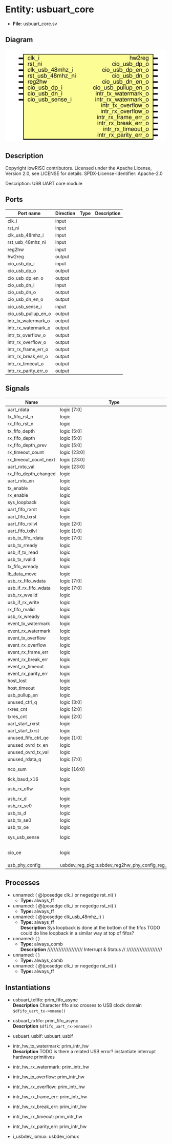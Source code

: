 # Entity: usbuart_core

- **File**: usbuart_core.sv
## Diagram

![Diagram](usbuart_core.svg "Diagram")
## Description

 Copyright lowRISC contributors.
 Licensed under the Apache License, Version 2.0, see LICENSE for details.
 SPDX-License-Identifier: Apache-2.0

 Description: USB UART core module


## Ports

| Port name            | Direction | Type | Description |
| -------------------- | --------- | ---- | ----------- |
| clk_i                | input     |      |             |
| rst_ni               | input     |      |             |
| clk_usb_48mhz_i      | input     |      |             |
| rst_usb_48mhz_ni     | input     |      |             |
| reg2hw               | input     |      |             |
| hw2reg               | output    |      |             |
| cio_usb_dp_i         | input     |      |             |
| cio_usb_dp_o         | output    |      |             |
| cio_usb_dp_en_o      | output    |      |             |
| cio_usb_dn_i         | input     |      |             |
| cio_usb_dn_o         | output    |      |             |
| cio_usb_dn_en_o      | output    |      |             |
| cio_usb_sense_i      | input     |      |             |
| cio_usb_pullup_en_o  | output    |      |             |
| intr_tx_watermark_o  | output    |      |             |
| intr_rx_watermark_o  | output    |      |             |
| intr_tx_overflow_o   | output    |      |             |
| intr_rx_overflow_o   | output    |      |             |
| intr_rx_frame_err_o  | output    |      |             |
| intr_rx_break_err_o  | output    |      |             |
| intr_rx_timeout_o    | output    |      |             |
| intr_rx_parity_err_o | output    |      |             |
## Signals

| Name                  | Type                                           | Description                                                                                      |
| --------------------- | ---------------------------------------------- | ------------------------------------------------------------------------------------------------ |
| uart_rdata            | logic [7:0]                                    |                                                                                                  |
| tx_fifo_rst_n         | logic                                          |                                                                                                  |
| rx_fifo_rst_n         | logic                                          |                                                                                                  |
| tx_fifo_depth         | logic [5:0]                                    |                                                                                                  |
| rx_fifo_depth         | logic [5:0]                                    |                                                                                                  |
| rx_fifo_depth_prev    | logic [5:0]                                    |                                                                                                  |
| rx_timeout_count      | logic [23:0]                                   |  rx timeout interrupt                                                                            |
| rx_timeout_count_next | logic [23:0]                                   |  rx timeout interrupt                                                                            |
| uart_rxto_val         | logic [23:0]                                   |  rx timeout interrupt                                                                            |
| rx_fifo_depth_changed | logic                                          |                                                                                                  |
| uart_rxto_en          | logic                                          |                                                                                                  |
| tx_enable             | logic                                          |                                                                                                  |
| rx_enable             | logic                                          |                                                                                                  |
| sys_loopback          | logic                                          |                                                                                                  |
| uart_fifo_rxrst       | logic                                          |                                                                                                  |
| uart_fifo_txrst       | logic                                          |                                                                                                  |
| uart_fifo_rxilvl      | logic [2:0]                                    |                                                                                                  |
| uart_fifo_txilvl      | logic [1:0]                                    |                                                                                                  |
| usb_tx_fifo_rdata     | logic [7:0]                                    |                                                                                                  |
| usb_tx_rready         | logic                                          |                                                                                                  |
| usb_if_tx_read        | logic                                          |                                                                                                  |
| usb_tx_rvalid         | logic                                          |                                                                                                  |
| tx_fifo_wready        | logic                                          |                                                                                                  |
| lb_data_move          | logic                                          |                                                                                                  |
| usb_rx_fifo_wdata     | logic [7:0]                                    |                                                                                                  |
| usb_if_rx_fifo_wdata  | logic [7:0]                                    |                                                                                                  |
| usb_rx_wvalid         | logic                                          |                                                                                                  |
| usb_if_rx_write       | logic                                          |                                                                                                  |
| rx_fifo_rvalid        | logic                                          |                                                                                                  |
| usb_rx_wready         | logic                                          |                                                                                                  |
| event_tx_watermark    | logic                                          |                                                                                                  |
| event_rx_watermark    | logic                                          |                                                                                                  |
| event_tx_overflow     | logic                                          |                                                                                                  |
| event_rx_overflow     | logic                                          |                                                                                                  |
| event_rx_frame_err    | logic                                          |                                                                                                  |
| event_rx_break_err    | logic                                          |                                                                                                  |
| event_rx_timeout      | logic                                          |                                                                                                  |
| event_rx_parity_err   | logic                                          |                                                                                                  |
| host_lost             | logic                                          |                                                                                                  |
| host_timeout          | logic                                          |                                                                                                  |
| usb_pullup_en         | logic                                          |                                                                                                  |
| unused_ctrl_q         | logic [3:0]                                    |                                                                                                  |
| rxres_cnt             | logic [2:0]                                    |  4 cycle reset pulse                                                                             |
| txres_cnt             | logic [2:0]                                    |                                                                                                  |
| uart_start_rxrst      | logic                                          |                                                                                                  |
| uart_start_txrst      | logic                                          |                                                                                                  |
| unused_fifo_ctrl_qe   | logic [1:0]                                    |                                                                                                  |
| unused_ovrd_tx_en     | logic                                          |                                                                                                  |
| unused_ovrd_tx_val    | logic                                          |                                                                                                  |
| unused_rdata_q        | logic [7:0]                                    |                                                                                                  |
| nco_sum               | logic   [16:0]                                 | extra bit to get the carry                                                                       |
| tick_baud_x16         | logic                                          |                                                                                                  |
| usb_rx_oflw           | logic                                          | ////////////  RX Logic // ////////////                                                           |
| usb_rx_d              | logic                                          |                                                                                                  |
| usb_rx_se0            | logic                                          |                                                                                                  |
| usb_tx_d              | logic                                          |                                                                                                  |
| usb_tx_se0            | logic                                          |                                                                                                  |
| usb_tx_oe             | logic                                          |                                                                                                  |
| sys_usb_sense         | logic                                          | USB sense synced to clk_i                                                                        |
| cio_oe                | logic                                          | ///////////////////////////////  USB IO Muxing               // ///////////////////////////////  |
| usb_phy_config        | usbdev_reg_pkg::usbdev_reg2hw_phy_config_reg_t |  Static configuration                                                                            |
## Processes
- unnamed: ( @(posedge clk_i or negedge rst_ni) )
  - **Type:** always_ff
- unnamed: ( @(posedge clk_i or negedge rst_ni) )
  - **Type:** always_ff
- unnamed: ( @(posedge clk_usb_48mhz_i) )
  - **Type:** always_ff
</br>**Description**
 Sys loopback is done at the bottom of the fifos  TODO could do line loopback in a similar way at top of fifos? 
- unnamed: (  )
  - **Type:** always_comb
</br>**Description**
//////////////////////  Interrupt & Status // ////////////////////// 
- unnamed: (  )
  - **Type:** always_comb
- unnamed: ( @(posedge clk_i or negedge rst_ni) )
  - **Type:** always_ff
## Instantiations

- usbuart_txfifo: prim_fifo_async
</br>**Description**
 Character fifo also crosses to USB clock domain
`$dfifo_uart_tx->mname()`

- usbuart_rxfifo: prim_fifo_async
</br>**Description**
`$dfifo_uart_rx->mname()`

- usbuart_usbif: usbuart_usbif
- intr_hw_tx_watermark: prim_intr_hw
</br>**Description**
 TODO is there a related USB error?
 instantiate interrupt hardware primitives

- intr_hw_rx_watermark: prim_intr_hw
- intr_hw_tx_overflow: prim_intr_hw
- intr_hw_rx_overflow: prim_intr_hw
- intr_hw_rx_frame_err: prim_intr_hw
- intr_hw_rx_break_err: prim_intr_hw
- intr_hw_rx_timeout: prim_intr_hw
- intr_hw_rx_parity_err: prim_intr_hw
- i_usbdev_iomux: usbdev_iomux
